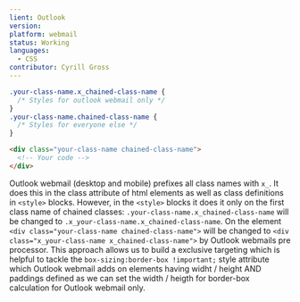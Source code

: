 ```yaml
---
lient: Outlook
version:
platform: webmail
status: Working
languages:
  - CSS
contributor: Cyrill Gross
---
```


```css
.your-class-name.x_chained-class-name {
  /* Styles for outlook webmail only */
}
.your-class-name.chained-class-name {
  /* Styles for everyone else */
}
```

```html
<div class="your-class-name chained-class-name">
  <!-- Your code -->
</div>
```

Outlook webmail (desktop and mobile) prefixes all class names with `x_`. It does this in the class attribute of html elements as well as class definitions in `<style>` blocks. However, in the `<style>` blocks it does it only on the first class name of chained classes: `.your-class-name.x_chained-class-name` will be changed to `.x_your-class-name.x_chained-class-name`. On the element `<div class="your-class-name chained-class-name">` will be changed to `<div class="x_your-class-name x_chained-class-name">` by Outlook webmails pre processor. 
This approach allows us to build a exclusive targeting which is helpful to tackle the `box-sizing:border-box !important;` style attribute which Outlook webmail adds on elements having widht / height AND paddings defined as we can set the width / heigth for border-box calculation for Outlook webmail only.